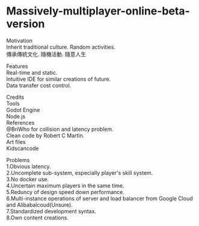 # Massively-multiplayer-online-beta-version

Motivation<br> 
Inherit traditional culture. Random activities.<br> 
傳承傳統文化. 隨機活動. 隨意人生<br>

Features<br>
Real-time and static.<br>
Intuitive IDE for similar creations of future.<br>
Data transfer cost control.

Credits<br>
Tools<br>
Godot Engine<br>
Node.js<br>
References<br>
@BriWho for collision and latency problem.<br>
Clean code by Robert C Martin.<br>
Art files<br>
Kidscancode

Problems<br>
1.Obvious latency.<br> 
2.Uncomplete sub-system, especially player's skill system.<br> 
3.No docker use.<br> 
4.Uncertain maximum players in the same time.<br> 
5.Reduncy of design speed down performance.<br>
6.Multi-instance operations of server and load balancer from Google Cloud and Alibabalcoud(Unsure).<br>
7.Standardized development syntax.<br>
8.Own content creations.
